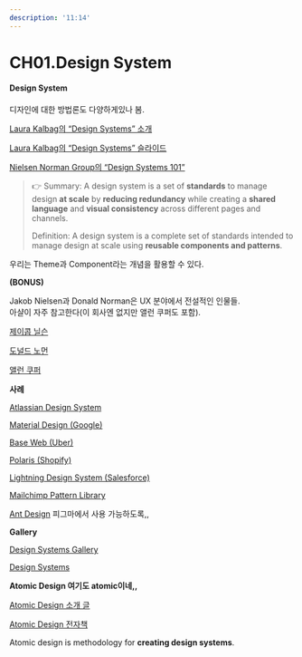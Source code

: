 ```yaml
---
description: '11:14'
---
```


# CH01.Design System

#### Design System

디자인에 대한 방법론도 다양하게있나 봄.&#x20;



[Laura Kalbag의 “Design Systems” 소개](https://24ways.org/2012/design-systems/)

[Laura Kalbag의 “Design Systems” 슬라이드](https://speakerdeck.com/laurakalbag/design-systems-1)

[Nielsen Norman Group의 “Design Systems 101”](https://www.nngroup.com/articles/design-systems-101/)

> 👉 Summary: A design system is a set of **standards** to manage design **at scale** by **reducing redundancy** while creating a **shared language** and **visual consistency** across different pages and channels.
>
> Definition: A design system is a complete set of standards intended to manage design at scale using **reusable components and patterns**.

우리는 Theme과 Component라는 개념을 활용할 수 있다.

**(BONUS)**

Jakob Nielsen과 Donald Norman은 UX 분야에서 전설적인 인물들.\
아샬이 자주 참고한다(이 회사엔 없지만 앨런 쿠퍼도 포함).

[제이콥 닐슨](https://ko.wikipedia.org/wiki/%EC%A0%9C%EC%9D%B4%EC%BD%A5_%EB%8B%90%EC%8A%A8)

[도널드 노먼](https://ko.wikipedia.org/wiki/%EB%8F%84%EB%84%90%EB%93%9C_%EB%85%B8%EB%A8%BC)

[앨런 쿠퍼](https://en.wikipedia.org/wiki/Alan_Cooper)

**사례**

[Atlassian Design System](https://atlassian.design/)

[Material Design (Google)](https://material.io/)

[Base Web (Uber)](https://baseweb.design/)

[Polaris (Shopify)](https://polaris.shopify.com/)

[Lightning Design System (Salesforce)](https://www.lightningdesignsystem.com/)

[Mailchimp Pattern Library](https://ux.mailchimp.com/patterns)

[Ant Design](https://ant.design/)  피그마에서 사용 가능하도록,,

**Gallery**

[Design Systems Gallery](https://designsystemsrepo.com/design-systems/)

[Design Systems](https://www.designsystems.com/open-design-systems/)

**Atomic Design  여기도 atomic이네,,**

[Atomic Design 소개 글](https://bradfrost.com/blog/post/atomic-web-design/)

[Atomic Design 전자책](https://atomicdesign.bradfrost.com/)

Atomic design is methodology for **creating design systems**.





